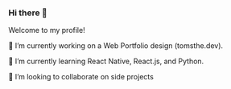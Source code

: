 ### Hi there 👋

Welcome to my profile!

🔭 I’m currently working on a Web Portfolio design (tomsthe.dev).

🌱 I’m currently learning React Native, React.js, and Python.

👯 I’m looking to collaborate on side projects

<!--
**tomscdxvi/tomscdxvi** is a ✨ _special_ ✨ repository because its `README.md` (this file) appears on your GitHub profile.
-->
